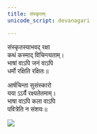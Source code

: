 ```yaml
---
title: संस्कृतम्
unicode_script: devanagari

---
```


संस्कृतस्याभवद् रक्षा  
कथं कस्माद् विचिन्त्यताम्।  
भाषां वाऽपि जनं वाऽपि  
धर्मो रक्षिति रक्षितः॥  
  
आर्षचिन्ता सुसंस्कारो  
यया ऽऽर्यै रक्ष्यतेतमाम्।  
भाषा वाऽपि कला वाऽपि  
पवित्रेति न संशयः॥  


[![](http://i.imgur.com/3cld8L9.jpg)](http://i.imgur.com/3cld8L9.jpg)  
    
